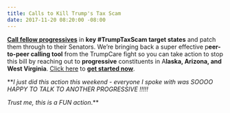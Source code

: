 ```yaml
---
title: Calls to Kill Trump's Tax Scam
date: 2017-11-20 08:20:00 -08:00
---
```




[**Call fellow progressives**](https://www.trumptaxscam.org/calls-to-kill-the-tax-scam) in **key #TrumpTaxScam target states** and patch them through to their Senators. We’re bringing back a super effective p**eer-to-peer calling tool** from the TrumpCare fight so you can take action to stop this bill by reaching out to **progressive** constituents in A**laska, Arizona, and West Virginia**. [Click here](https://www.trumptaxscam.org/calls-to-kill-the-tax-scam) to [**get started now**](https://www.trumptaxscam.org/calls-to-kill-the-tax-scam).

***I just did this action this weekend - everyone I spoke with was SOOOO HAPPY TO TALK TO ANOTHER PROGRESSIVE !!!!!*

*Trust me, this is a FUN action*.**